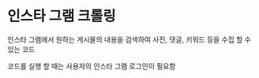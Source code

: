 # 인스타 그램 크롤링

인스타 그램에서 원하는 게시물의 내용을 검색하여 사진, 댓글, 키워드 등을 수집 할 수 있는 코드

코드를 실행 할 때는 사용자의 인스타 그램 로그인이 필요함
